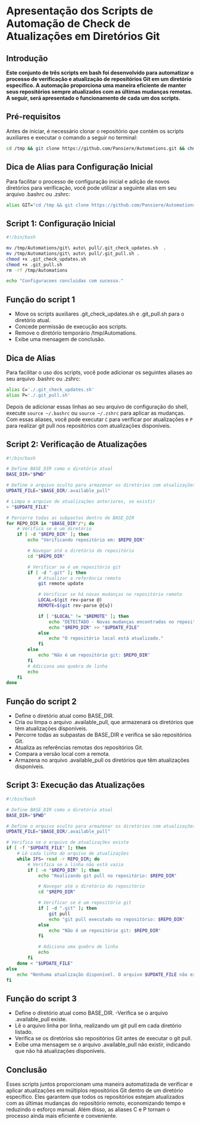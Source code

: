 # Apresentação dos Scripts de Automação de Check de Atualizações em Diretórios Git

## Introdução

**Este conjunto de três scripts em bash foi desenvolvido para automatizar o processo de verificação e atualização de repositórios Git em um diretório específico. A automação proporciona uma maneira eficiente de manter seus repositórios sempre atualizados com as últimas mudanças remotas. A seguir, será apresentado o funcionamento de cada um dos scripts.**

## Pré-requisitos

Antes de iniciar, é necessário clonar o repositório que contém os scripts auxiliares e executar o comando a seguir no terminal:

```BASH
cd /tmp && git clone https://github.com/Pansiere/Automations.git && chmod +x Automations/git\ auto\ pull/git_auto_pull.sh && cd - && /tmp/Automations/git\ auto\ pull/git_auto_pull.sh
```

## Dica de Alias para Configuração Inicial

Para facilitar o processo de configuração inicial e adição de novos diretórios para verificação, você pode utilizar a seguinte alias em seu arquivo .bashrc ou .zshrc:

```BASH
alias GIT="cd /tmp && git clone https://github.com/Pansiere/Automations.git && chmod +x Automations/git\ auto\ pull/git_auto_pull.sh && cd - && /tmp/Automations/git\ auto\ pull/git_auto_pull.sh && c"
```

## Script 1: Configuração Inicial

```BASH
#!/bin/bash

mv /tmp/Automations/git\ auto\ pull/.git_check_updates.sh  .
mv /tmp/Automations/git\ auto\ pull/.git_pull.sh .
chmod +x .git_check_updates.sh
chmod +x .git_pull.sh
rm -rf /tmp/Automations

echo "Configuracoes concluidas com sucesso."
```

## Função do script 1

- Move os scripts auxiliares .git_check_updates.sh e .git_pull.sh para o diretório atual.
- Concede permissão de execução aos scripts.
- Remove o diretório temporário /tmp/Automations.
- Exibe uma mensagem de conclusão.

## Dica de Alias

Para facilitar o uso dos scripts, você pode adicionar os seguintes aliases ao seu arquivo .bashrc ou .zshrc:

```BASH
alias C='./.git_check_updates.sh'
alias P='./.git_pull.sh'
```

Depois de adicionar essas linhas ao seu arquivo de configuração do shell, execute `source ~/.bashrc` ou `source ~/.zshrc` para aplicar as mudanças. Com essas aliases, você pode executar `C` para verificar por atualizações e `P` para realizar git pull nos repositórios com atualizações disponíveis.

## Script 2: Verificação de Atualizações

```BASH
#!/bin/bash

# Define BASE_DIR como o diretório atual
BASE_DIR="$PWD"

# Define o arquivo oculto para armazenar os diretórios com atualizações
UPDATE_FILE="$BASE_DIR/.available_pull"

# Limpa o arquivo de atualizações anteriores, se existir
> "$UPDATE_FILE"

# Percorre todas as subpastas dentro de BASE_DIR
for REPO_DIR in "$BASE_DIR"/*; do
    # Verifica se é um diretório
    if [ -d "$REPO_DIR" ]; then
        echo "Verificando repositório em: $REPO_DIR"

        # Navegar até o diretório do repositório
        cd "$REPO_DIR"

        # Verificar se é um repositório git
        if [ -d ".git" ]; then
            # Atualizar a referência remota
            git remote update

            # Verificar se há novas mudanças no repositório remoto
            LOCAL=$(git rev-parse @)
            REMOTE=$(git rev-parse @{u})

            if [ "$LOCAL" != "$REMOTE" ]; then
                echo "DETECTADO - Novas mudanças encontradas no repositório remoto."
                echo "$REPO_DIR" >> "$UPDATE_FILE"
            else
                echo "O repositório local está atualizado."
            fi
        else
            echo "Não é um repositório git: $REPO_DIR"
        fi
        # Adiciona uma quebra de linha
        echo
    fi
done
```

## Função do script 2

- Define o diretório atual como BASE_DIR.
- Cria ou limpa o arquivo .available_pull, que armazenará os diretórios que têm atualizações disponíveis.
- Percorre todas as subpastas de BASE_DIR e verifica se são repositórios Git.
- Atualiza as referências remotas dos repositórios Git.
- Compara a versão local com a remota.
- Armazena no arquivo .available_pull os diretórios que têm atualizações disponíveis.

## Script 3: Execução das Atualizações

```BASH
#!/bin/bash

# Define BASE_DIR como o diretório atual
BASE_DIR="$PWD"

# Define o arquivo oculto para armazenar os diretórios com atualizações
UPDATE_FILE="$BASE_DIR/.available_pull"

# Verifica se o arquivo de atualizações existe
if [ -f "$UPDATE_FILE" ]; then
    # Lê cada linha do arquivo de atualizações
    while IFS= read -r REPO_DIR; do
        # Verifica se a linha não está vazia
        if [ -n "$REPO_DIR" ]; then
            echo "Realizando git pull no repositório: $REPO_DIR"

            # Navegar até o diretório do repositório
            cd "$REPO_DIR"

            # Verificar se é um repositório git
            if [ -d ".git" ]; then
                git pull
                echo "git pull executado no repositório: $REPO_DIR"
            else
                echo "Não é um repositório git: $REPO_DIR"
            fi

            # Adiciona uma quebra de linha
            echo
        fi
    done < "$UPDATE_FILE"
else
    echo "Nenhuma atualização disponível. O arquivo $UPDATE_FILE não existe."
fi
```

## Função do script 3

- Define o diretório atual como BASE_DIR.
  -Verifica se o arquivo .available_pull existe.
- Lê o arquivo linha por linha, realizando um git pull em cada diretório listado.
- Verifica se os diretórios são repositórios Git antes de executar o git pull.
- Exibe uma mensagem se o arquivo .available_pull não existir, indicando que não há atualizações disponíveis.

## Conclusão

Esses scripts juntos proporcionam uma maneira automatizada de verificar e aplicar atualizações em múltiplos repositórios Git dentro de um diretório específico. Eles garantem que todos os repositórios estejam atualizados com as últimas mudanças do repositório remoto, economizando tempo e reduzindo o esforço manual. Além disso, as aliases C e P tornam o processo ainda mais eficiente e conveniente.
